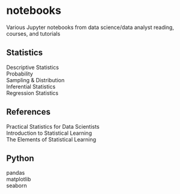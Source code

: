 # notebooks
Various Jupyter notebooks from data science/data analyst reading, courses, and tutorials

## Statistics
Descriptive Statistics  
Probability  
Sampling & Distribution  
Inferential Statistics  
Regression Statistics  

## References
Practical Statistics for Data Scientists  
Introduction to Statistical Learning  
The Elements of Statistical Learning  

## Python
pandas  
matplotlib  
seaborn  
